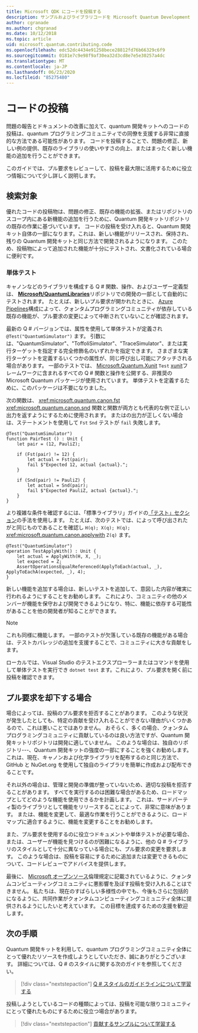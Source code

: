```yaml
---
title: Microsoft QDK にコードを投稿する
description: サンプルおよびライブラリコードを Microsoft Quantum Development Kit (QDK) に投稿する方法について説明します。
author: cgranade
ms.author: chgranad
ms.date: 10/12/2018
ms.topic: article
uid: microsoft.quantum.contributing.code
ms.openlocfilehash: edc52dc4434e91258bece28812fd76b66329c6f9
ms.sourcegitcommit: 0181e7c9e98f9af30ea32d3cd8e7e5e30257a4dc
ms.translationtype: MT
ms.contentlocale: ja-JP
ms.lasthandoff: 06/23/2020
ms.locfileid: "85275480"
---
```

# <a name="contributing-code"></a>コードの投稿

問題の報告とドキュメントの改善に加えて、quantum 開発キットへのコードの投稿は、quantum プログラミングコミュニティでの同僚を支援する非常に直接的な方法である可能性があります。
コードを投稿することで、問題の修正、新しい例の提供、既存のライブラリの使いやすさの向上、またはまったく新しい機能の追加を行うことができます。

このガイドでは、プル要求をレビューして、投稿を最大限に活用するために役立つ情報について少し詳しく説明します。

## <a name="what-we-look-for"></a>検索対象

優れたコードの投稿物は、問題の修正、既存の機能の拡張、またはリポジトリのスコープ内にある新機能の追加を行うために、Quantum 開発キットリポジトリの既存の作業に基づいています。
コードの投稿を受け入れると、Quantum 開発キット自体の一部になります。これは、新しい機能がリリースされ、保持され、残りの Quantum 開発キットと同じ方法で開発されるようになります。
このため、投稿物によって追加された機能が十分にテストされ、文書化されている場合に便利です。

### <a name="unit-tests"></a>単体テスト

キャノンなどのライブラリを構成する Q # 関数、操作、およびユーザー定義型は、 [**Microsoft/QuantumLibraries**](https://github.com/Microsoft/QuantumLibraries/)リポジトリでの開発の一部として自動的にテストされます。
たとえば、新しいプル要求が開かれたときに、 [Azure Pipelines](https://azure.microsoft.com/services/devops/pipelines/)構成によって、クォンタムプログラミングコミュニティが依存している既存の機能が、プル要求の変更によって中断されていないことが確認されます。

最新の Q # バージョンでは、属性を使用して単体テストが定義され `@Test("QuantumSimulator")` ます。 引数には、"QuantumSimulator"、"ToffoliSimulator"、"TraceSimulator"、または実行ターゲットを指定する完全修飾名のいずれかを指定できます。 さまざまな実行ターゲットを定義するいくつかの属性が、同じ呼び出し可能にアタッチされる場合があります。 一部のテストでは、 [Microsoft.Quantum.Xunit](https://www.nuget.org/packages/Microsoft.Quantum.Xunit/) `Test` [xunit](https://xunit.github.io/)フレームワークに含まれるすべての Q # 関数と操作を公開する、非推奨の Microsoft Quantum パッケージが使用されています。 単体テストを定義するために、このパッケージは不要になりました。 

次の関数は、 <xref:microsoft.quantum.canon.fst> <xref:microsoft.quantum.canon.snd> 関数と関数が両方とも代表的な例で正しい出力を返すようにするために使用されます。
またはの出力が正しくない場合は、ステートメントを使用して `Fst` `Snd` テストが `fail` 失敗します。

```qsharp
@Test("QuantumSimulator")
function PairTest () : Unit {
    let pair = (12, PauliZ);

    if (Fst(pair) != 12) {
        let actual = Fst(pair);
        fail $"Expected 12, actual {actual}.";
    }

    if (Snd(pair) != PauliZ) {
        let actual = Snd(pair);
        fail $"Expected PauliZ, actual {actual}.";
    }
}
```

より複雑な条件を確認するには、「標準ライブラリ」ガイドの[「テスト」セクション](xref:microsoft.quantum.libraries.diagnostics)の手法を使用します。
たとえば、次のテストでは、によって呼び出されたがと同じものであることを確認し `H(q); X(q); H(q);` <xref:microsoft.quantum.canon.applywith> `Z(q)` ます。

```Q#
@Test("QuantumSimulator")
operation TestApplyWith() : Unit {
    let actual = ApplyWith(H, X, _);
    let expected = Z;
    AssertOperationsEqualReferenced(ApplyToEach(actual, _), ApplyToEachA(expected, _), 4);
}
```

新しい機能を追加する場合は、新しいテストを追加して、意図した内容が確実に行われるようにすることをお勧めします。
これにより、コミュニティの他のメンバーが機能を保守および開発できるようになり、特に、機能に依存する可能性があることを他の開発者が知ることができます。

> [!NOTE]
> これも同様に機能します。
> 一部のテストが欠落している既存の機能がある場合は、テストカバレッジの追加を支援することで、コミュニティに大きな貢献をします。

ローカルでは、Visual Studio のテストエクスプローラーまたはコマンドを使用して単体テストを実行でき `dotnet test` ます。これにより、プル要求を開く前に投稿を確認できます。

<!-- TODO:
### Comments and Documentation ###

### Citations and References ### -->


## <a name="when-well-reject-a-pull-request"></a>プル要求を却下する場合

場合によっては、投稿のプル要求を拒否することがあります。
このような状況が発生したとしても、特定の貢献を受け入れることができない理由がいくつかあるので、これは悪いことではありません。
おそらく、多くの場合、クォンタムプログラミングコミュニティに貢献しているのは良い方法ですが、Quantum 開発キットリポジトリは開発に適していません。
このような場合は、独自のリポジトリ---、Quantum 開発キットの強度の一部にすることを強くお勧めします。これは、現在、キャノンおよび化学ライブラリを配布するのと同じ方法で、GitHub と NuGet.org を使用して独自のライブラリを簡単に作成および配布できることです。

それ以外の場合は、管理と開発の準備が整っていないため、適切な投稿を拒否することがあります。
すべてを実行するのは困難な場合があるため、ロードマップとしてどのような機能を使用できるかを計画します。
これは、サードパーティ製のライブラリとして機能をリリースすることによって、非常に意味があります。
または、機能を変更して、最適な作業を行うことができるように、ロードマップに適合するように、機能を変更することをお勧めします。

また、プル要求を使用するのに役立つドキュメントや単体テストが必要な場合、または、ユーザーが機能を見つけるのが困難になるように、他の Q # ライブラリのスタイルとして十分に異なっている場合にも、プル要求の変更を要求します。
このような場合は、投稿を容易にするために追加または変更できるものについて、コードレビューでアドバイスを提供します。

最後に、 [Microsoft オープンソース](https://opensource.microsoft.com/codeofconduct/)倫理規定に記載されているように、クォンタムコンピューティングコミュニティに悪影響を及ぼす投稿を受け入れることはできません。
私たちは、現在のすばらしい多様性の中でも、今後もさらに包括的になるように、共同作業がクォンタムコンピューティングコミュニティ全体に提供されるようにしたいと考えています。
この目標を達成するための支援を歓迎します。

## <a name="next-steps"></a>次の手順

Quantum 開発キットを利用して、quantum プログラミングコミュニティ全体にとって優れたリソースを作成しようとしていただき、誠にありがとうございます。
詳細については、Q # のスタイルに関する次のガイドを参照してください。

> [!div class="nextstepaction"]
> [Q # スタイルのガイドラインについて学習する](xref:microsoft.quantum.contributing.style)

投稿しようとしているコードの種類によっては、投稿を可能な限りコミュニティにとって優れたものにするために役立つ場合があります。

> [!div class="nextstepaction"]
> [貢献するサンプルについて学習する](xref:microsoft.quantum.contributing.samples)
